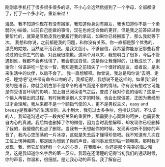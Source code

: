 刚刚拿手机打了很多很多很多的话，不小心全选然后摁到了一个字母，全部都没了，打了一个多小时。重新来过！

海晶，我不知道你现在有没有搬家，我知道你身边有朋友，我也知道你不是一个柔弱的小姑娘，以前自己能做的事情，现在也肯定会做的更好，但是我之前答应过你要帮忙的，就算是厚脸皮我也要履行我的承诺，如果你已经搬家了，那么我就等下次。
我想和你说，之前都是我的问题，和你没有关系。你一直都是那个优秀的、漂亮的姑娘，当然这不用我说。是我太胆小，不够自信，我希望你能忘记那些我曾说过的让你生气的话，对此我很抱歉。这两个月以来，我想明白了很多，今后不管遇到谁，我都不会再怯懦了，我会更加自信，这是你让我懂得的，让我成长了，谢谢你！俗语讲吃一堑长一智，我知道我之前错失了一个很好的朋友，或者说，是未来生活中的伙伴，以后不会了。
我一直想解释。你曾说，我总是和你说“去吧、走吧、睡觉吧”这些带有命令口吻的话，我都记得，我想说不是这样的，如果我当时发的是语音，你就会明白那不是命令的语气而是不舍的情绪。你有没有想过它可能是你受语言环境的影响，加上自己阅读语气之后，变成了我对你说的话呢？这是一个输入再输出的过程，有时候我读别人文字的时候，也会出现偏差，正因为我经历过才会理解。我从来都不是一个颐指气使的人，更不是男权主义，easy and breezy是我奉行的生活准则。从小到大，我见过太多争吵，包括认识的、不认识的人。我知道沟通对于一段良好关系的重要性，那需要小心翼翼的呵护，也需要发自内心的真诚。我后悔也删掉了你的微信，因为当时我想解释，却发现你已经删掉了我的，我傻傻的也点了删除。当我有一天想起你的时候，发现再也听不到你的声音了，我内心空荡荡的一片冰凉，这就是失去后才懂得珍惜吧。我不知道有几次在工位上愣神痴笑，那是因为想到了你的声音，被同事发现却后一顿嘲笑。那时我才发现，我，但它却能抚慰一个人的心灵，
在我眼中，你还是那个完美的海之精灵，这是我知道你名字后的第一反应。我现在还清楚的记得当初我们的通话时候，你的声音，你温和，很细腻，是让我心动的声音。我了解自己